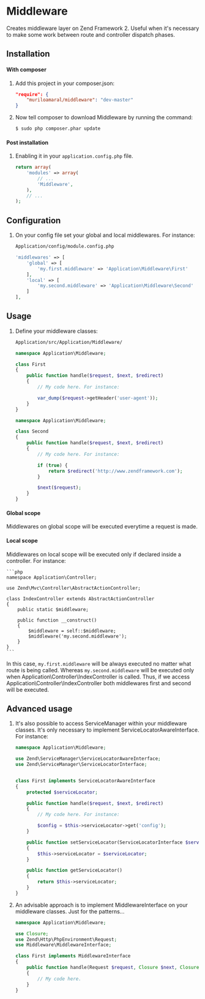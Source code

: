 Middleware
============

Creates middleware layer on Zend Framework 2. Useful when it's necessary to make some work
between route and controller dispatch phases.


Installation
------------

#### With composer

1. Add this project in your composer.json:

    ```json
    "require": {
        "muriloamaral/middleware": "dev-master"
    }
    ```


2. Now tell composer to download Middleware by running the command:

    ```bash
    $ sudo php composer.phar update
    ```


#### Post installation

1. Enabling it in your `application.config.php` file.

    ```php
    return array(
        'modules' => array(
            // ...
            'Middleware',
        ),
        // ...
    );
    ```


Configuration
-------------

1. On your config file set your global and local middlewares. For instance:

    ```bash
    Application/config/module.config.php
    ```

    ```php
    'middlewares' => [
        'global' => [
            'my.first.middleware' => 'Application\Middleware\First'
        ],
        'local' => [
            'my.second.middleware' => 'Application\Middleware\Second'
        ]
    ],
    ```


Usage
-----

1. Define your middleware classes:

    ```bash
    Application/src/Application/Middleware/
    ```

    ```php
    namespace Application\Middleware;

    class First
    {
        public function handle($request, $next, $redirect)
        {
            // My code here. For instance:

            var_dump($request->getHeader('user-agent'));
        }
    }
    ```

    ```php
    namespace Application\Middleware;

    class Second
    {
        public function handle($request, $next, $redirect)
        {
            // My code here. For instance:

            if (true) {
                return $redirect('http://www.zendframework.com');
            }

            $next($request);
        }
    }
    ```

#### Global scope
Middlewares on global scope will be executed everytime a request is made.

#### Local scope
Middlewares on local scope will be executed only if declared inside a controller. For instance:

    ```php
    namespace Application\Controller;

    use Zend\Mvc\Controller\AbstractActionController;

    class IndexController extends AbstractActionController
    {
        public static $middleware;

        public function __construct()
        {
            $middleware = self::$middleware;
            $middleware('my.second.middleware');
        }
    }
    ```

In this case, `my.first.middleware` will be always executed no matter what route is being called. Whereas `my.second.middleware` will be executed only when
Application\Controller\IndexController is called. Thus, if we access Application\Controller\IndexController both middlewares first and second will be executed.


Advanced usage
--------------

1. It's also possible to access ServiceManager within your middleware classes. It's only necessary to implement ServiceLocatorAwareInterface. For instance:

    ```php
    namespace Application\Middleware;

    use Zend\ServiceManager\ServiceLocatorAwareInterface;
    use Zend\ServiceManager\ServiceLocatorInterface;


    class First implements ServiceLocatorAwareInterface
    {
        protected $serviceLocator;

        public function handle($request, $next, $redirect)
        {
            // My code here. For instance:

            $config = $this->serviceLocator->get('config');
        }

        public function setServiceLocator(ServiceLocatorInterface $serviceLocator)
        {
            $this->serviceLocator = $serviceLocator;
        }

        public function getServiceLocator()
        {
            return $this->serviceLocator;
        }
    }
    ```

2. An advisable approach is to implement MiddlewareInterface on your middleware classes. Just for the patterns...

    ```php
    namespace Application\Middleware;

    use Closure;
    use Zend\Http\PhpEnvironment\Request;
    use Middleware\MiddlewareInterface;

    class First implements MiddlewareInterface
    {
        public function handle(Request $request, Closure $next, Closure $redirect)
        {
            // My code here.
        }
    }
    ```